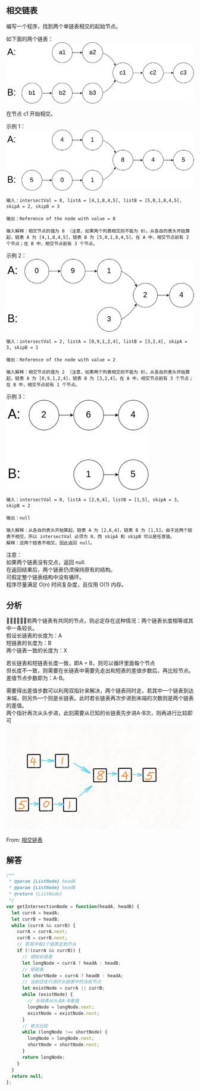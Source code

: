## 相交链表

编写一个程序，找到两个单链表相交的起始节点。

如下面的两个链表：
<img src="../../static/160-1.png"/>

在节点 c1 开始相交。  

示例 1：  
<img src="../../static/160-2.png"/>

```
输入：intersectVal = 8, listA = [4,1,8,4,5], listB = [5,0,1,8,4,5], skipA = 2, skipB = 3

输出：Reference of the node with value = 8

输入解释：相交节点的值为 8 （注意，如果两个列表相交则不能为 0）。从各自的表头开始算起，链表 A 为 [4,1,8,4,5]，链表 B 为 [5,0,1,8,4,5]。在 A 中，相交节点前有 2 个节点；在 B 中，相交节点前有 3 个节点。
```

示例 2：  
<img src="../../static/160-3.png"/>

```
输入：intersectVal = 2, listA = [0,9,1,2,4], listB = [3,2,4], skipA = 3, skipB = 1

输出：Reference of the node with value = 2

输入解释：相交节点的值为 2 （注意，如果两个列表相交则不能为 0）。从各自的表头开始算起，链表 A 为 [0,9,1,2,4]，链表 B 为 [3,2,4]。在 A 中，相交节点前有 3 个节点；在 B 中，相交节点前有 1 个节点。
```

示例 3：  
<img src="../../static/160-4.png"/>

```
输入：intersectVal = 0, listA = [2,6,4], listB = [1,5], skipA = 3, skipB = 2

输出：null

输入解释：从各自的表头开始算起，链表 A 为 [2,6,4]，链表 B 为 [1,5]。由于这两个链表不相交，所以 intersectVal 必须为 0，而 skipA 和 skipB 可以是任意值。
解释：这两个链表不相交，因此返回 null。
```

注意：  
如果两个链表没有交点，返回 null.  
在返回结果后，两个链表仍须保持原有的结构。  
可假定整个链表结构中没有循环。  
程序尽量满足 O(n) 时间复杂度，且仅用 O(1) 内存。  


## 分析
若两个链表有共同的节点，则必定存在这种情况：两个链表长度相等或其中一条较长。  
假设长链表的长度为：A    
短链表的长度为：B  
两个链表一致的长度为：X  

若长链表和短链表长度一致，即A = B，则可以循环里面每个节点  
但长度不一致，则需要在长链表中需要先走出和短表的差值步数后，再比较节点。差值节点步数即为：A-B。  

需要得出差值步数可以利用双指针来解决，两个链表同时走，若其中一个链表到达末端，则另外一个则是长链表。此时若长链表再次步进到末端的次数则是两个链表的差值。  
两个指针再次从头步进，此刻需要从已知的长链表先步进A-B次，则再进行比较即可  
<img src="../../static/160-answer.gif"/>

From: [相交链表](https://leetcode-cn.com/problems/intersection-of-two-linked-lists/)
## 解答
```javascript
/**
 * @param {ListNode} headA
 * @param {ListNode} headB
 * @return {ListNode}
 */
var getIntersectionNode = function(headA, headB) {
  let currA = headA;
  let currB = headB;
  while (currA && currB) {
    currA = currA.next;
    currB = currB.next;
    // 若其中有1个链表走到尽头
    if (!(currA && currB)) {
      // 得知长链表
      let longNode = currA ? headA : headB;
      // 短链表
      let shortNode = currA ? headB : headA;
      // 当前还在行进的长链表中的当前节点
      let existNode = currA || currB;
      while (existNode) {
        // 长链表从头走A-B差值
        longNode = longNode.next;
        existNode = existNode.next;
      }
      // 依次比较
      while (longNode !== shortNode) {
        longNode = longNode.next;
        shortNode = shortNode.next;
      }
      return longNode;
    }
  }
  return null;
};
```
